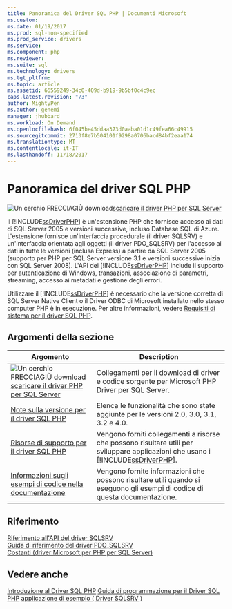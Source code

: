 ```yaml
---
title: Panoramica del Driver SQL PHP | Documenti Microsoft
ms.custom: 
ms.date: 01/19/2017
ms.prod: sql-non-specified
ms.prod_service: drivers
ms.service: 
ms.component: php
ms.reviewer: 
ms.suite: sql
ms.technology: drivers
ms.tgt_pltfrm: 
ms.topic: article
ms.assetid: 66559249-34c0-409d-b919-9b5bf0c4c9ec
caps.latest.revision: "73"
author: MightyPen
ms.author: genemi
manager: jhubbard
ms.workload: On Demand
ms.openlocfilehash: 6f045be45ddaa373d0aaba01d1c49fea66c49915
ms.sourcegitcommit: 2713f8e7b504101f9298a0706bacd84bf2eaa174
ms.translationtype: MT
ms.contentlocale: it-IT
ms.lasthandoff: 11/18/2017
---
```

# <a name="overview-of-the-php-sql-driver"></a>Panoramica del driver SQL PHP

![Un cerchio FRECCIAGIÙ download](../../ssdt/media/download.png)[scaricare il driver PHP per SQL Server](../sql-connection-libraries.md#anchor-20-drivers-relational-access)

Il [!INCLUDE[ssDriverPHP](../../includes/ssdriverphp_md.md)] è un'estensione PHP che fornisce accesso ai dati di SQL Server 2005 e versioni successive, incluso Database SQL di Azure. L'estensione fornisce un'interfaccia procedurale (il driver SQLSRV) e un'interfaccia orientata agli oggetti (il driver PDO_SQLSRV) per l'accesso ai dati in tutte le versioni (inclusa Express) a partire da SQL Server 2005 (supporto per PHP per SQL Server versione 3.1 e versioni successive inizia con SQL Server 2008). L'API dei [!INCLUDE[ssDriverPHP](../../includes/ssdriverphp_md.md)] include il supporto per autenticazione di Windows, transazioni, associazione di parametri, streaming, accesso ai metadati e gestione degli errori.  
  
Utilizzare il [!INCLUDE[ssDriverPHP](../../includes/ssdriverphp_md.md)] è necessario che la versione corretta di SQL Server Native Client o il Driver ODBC di Microsoft installato nello stesso computer PHP è in esecuzione.  Per altre informazioni, vedere [Requisiti di sistema per il driver SQL PHP](../../connect/php/system-requirements-for-the-php-sql-driver.md).  
  
## <a name="in-this-section"></a>Argomenti della sezione  
  
|Argomento|Description|  
|---------|---------------|  
| ![Un cerchio FRECCIAGIÙ download](../../ssdt/media/download.png)[scaricare il driver PHP per SQL Server](../sql-connection-libraries.md#anchor-20-drivers-relational-access) | Collegamenti per il download di driver e codice sorgente per Microsoft PHP Driver per SQL Server. |
|[Note sulla versione per il driver SQL PHP](../../connect/php/release-notes-for-the-php-sql-driver.md)|Elenca le funzionalità che sono state aggiunte per le versioni 2.0, 3.0, 3.1, 3.2 e 4.0.|  
|[Risorse di supporto per il driver SQL PHP](../../connect/php/support-resources-for-the-php-sql-driver.md)|Vengono forniti collegamenti a risorse che possono risultare utili per sviluppare applicazioni che usano i [!INCLUDE[ssDriverPHP](../../includes/ssdriverphp_md.md)].|  
|[Informazioni sugli esempi di codice nella documentazione](../../connect/php/about-code-examples-in-the-documentation.md)|Vengono fornite informazioni che possono risultare utili quando si eseguono gli esempi di codice di questa documentazione.|  
  
## <a name="reference"></a>Riferimento  
[Riferimento all'API del driver SQLSRV](../../connect/php/sqlsrv-driver-api-reference.md)  
[Guida di riferimento del driver PDO_SQLSRV](../../connect/php/pdo-sqlsrv-driver-reference.md)  
[Costanti &#40;driver Microsoft per PHP per SQL Server&#41;](../../connect/php/constants-microsoft-drivers-for-php-for-sql-server.md)  
  
## <a name="see-also"></a>Vedere anche  
[Introduzione al Driver SQL PHP](../../connect/php/getting-started-with-the-php-sql-driver.md)
[Guida di programmazione per il Driver SQL PHP](../../connect/php/programming-guide-for-php-sql-driver.md)
[applicazione di esempio &#40; Driver SQLSRV &#41;](../../connect/php/example-application-sqlsrv-driver.md)
